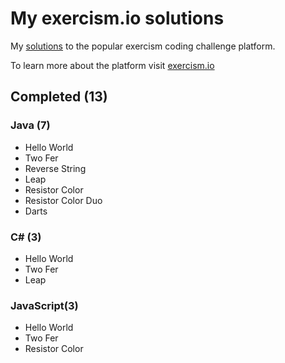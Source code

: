 # My exercism.io solutions

My [solutions](https://exercism.io/profiles/zohaibnawaztarar) to the popular exercism coding challenge platform.

To learn more about the platform visit [exercism.io](https://exercism.io/)


## Completed (13)

### Java (7)

- Hello World
- Two Fer
- Reverse String
- Leap
- Resistor Color
- Resistor Color Duo
- Darts

### C# (3)

- Hello World
- Two Fer
- Leap

### JavaScript(3)

- Hello World
- Two Fer
- Resistor Color